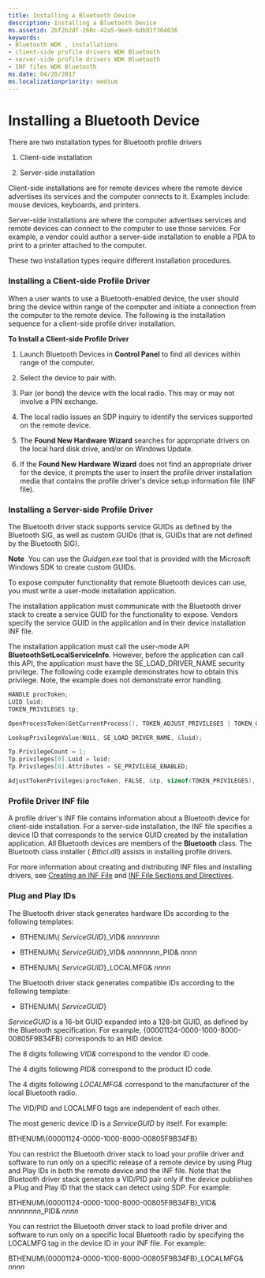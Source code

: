 ```yaml
---
title: Installing a Bluetooth Device
description: Installing a Bluetooth Device
ms.assetid: 2bf2b2df-260c-42a5-9ee9-6db91f304036
keywords:
- Bluetooth WDK , installations
- client-side profile drivers WDK Bluetooth
- server-side profile drivers WDK Bluetooth
- INF files WDK Bluetooth
ms.date: 04/20/2017
ms.localizationpriority: medium
---
```


# Installing a Bluetooth Device


There are two installation types for Bluetooth profile drivers

1.  Client-side installation

2.  Server-side installation

Client-side installations are for remote devices where the remote device advertises its services and the computer connects to it. Examples include: mouse devices, keyboards, and printers.

Server-side installations are where the computer advertises services and remote devices can connect to the computer to use those services. For example, a vendor could author a server-side installation to enable a PDA to print to a printer attached to the computer.

These two installation types require different installation procedures.

### <span id="installing_a_client_side_profile_driver"></span><span id="INSTALLING_A_CLIENT_SIDE_PROFILE_DRIVER"></span>**Installing a Client-side Profile Driver**

When a user wants to use a Bluetooth-enabled device, the user should bring the device within range of the computer and initiate a connection from the computer to the remote device. The following is the installation sequence for a client-side profile driver installation.

**To Install a Client-side Profile Driver**

1.  Launch Bluetooth Devices in **Control Panel** to find all devices within range of the computer.

2.  Select the device to pair with.

3.  Pair (or bond) the device with the local radio. This may or may not involve a PIN exchange.

4.  The local radio issues an SDP inquiry to identify the services supported on the remote device.

5.  The **Found New Hardware Wizard** searches for appropriate drivers on the local hard disk drive, and/or on Windows Update.

6.  If the **Found New Hardware Wizard** does not find an appropriate driver for the device, it prompts the user to insert the profile driver installation media that contains the profile driver's device setup information file (INF file).

### <span id="installing_a_server_side_profile_driver"></span><span id="INSTALLING_A_SERVER_SIDE_PROFILE_DRIVER"></span>**Installing a Server-side Profile Driver**

The Bluetooth driver stack supports service GUIDs as defined by the Bluetooth SIG, as well as custom GUIDs (that is, GUIDs that are not defined by the Bluetooth SIG).

**Note**  You can use the *Guidgen.exe* tool that is provided with the Microsoft Windows SDK to create custom GUIDs.

 

To expose computer functionality that remote Bluetooth devices can use, you must write a user-mode installation application.

The installation application must communicate with the Bluetooth driver stack to create a service GUID for the functionality to expose. Vendors specify the service GUID in the application and in their device installation INF file.

The installation application must call the user-mode API **BluetoothSetLocalServiceInfo**. However, before the application can call this API, the application must have the SE\_LOAD\_DRIVER\_NAME security privilege. The following code example demonstrates how to obtain this privilege. Note, the example does not demonstrate error handling.

```cpp
HANDLE procToken;
LUID luid;
TOKEN_PRIVILEGES tp;

OpenProcessToken(GetCurrentProcess(), TOKEN_ADJUST_PRIVILEGES | TOKEN_QUERY, &procToken);

LookupPrivilegeValue(NULL, SE_LOAD_DRIVER_NAME, &luid);

Tp.PrivilegeCount = 1;
Tp.privileges[0].Luid = luid;
Tp.Privileges[0].Attributes = SE_PRIVILEGE_ENABLED;

AdjustTokenPrivileges(procToken, FALSE, &tp, sizeof(TOKEN_PRIVILEGES), (PTOKEN_PRIVILEGES) NULL, (PDWORD)NULL)
```

### <span id="profile_driver_inf_file"></span><span id="PROFILE_DRIVER_INF_FILE"></span>**Profile Driver INF file**

A profile driver's INF file contains information about a Bluetooth device for client-side installation. For a server-side installation, the INF file specifies a device ID that corresponds to the service GUID created by the installation application. All Bluetooth devices are members of the **Bluetooth** class. The Bluetooth class installer ( *Bthci.dll*) assists in installing profile drivers.

For more information about creating and distributing INF files and installing drivers, see [Creating an INF File](https://docs.microsoft.com/windows-hardware/drivers/install/overview-of-inf-files) and [INF File Sections and Directives](https://docs.microsoft.com/windows-hardware/drivers/install/inf-file-sections-and-directives).

### <span id="plug_and_play_ids"></span><span id="PLUG_AND_PLAY_IDS"></span>**Plug and Play IDs**

The Bluetooth driver stack generates hardware IDs according to the following templates:

-   BTHENUM\\{ *ServiceGUID*}\_VID& *nnnnnnnn*

-   BTHENUM\\{ *ServiceGUID*}\_VID& *nnnnnnnn*\_PID& *nnnn*

-   BTHENUM\\{ *ServiceGUID*}\_LOCALMFG& *nnnn*

The Bluetooth driver stack generates compatible IDs according to the following template:

-   BTHENUM\\{ *ServiceGUID*}

*ServiceGUID* is a 16-bit GUID expanded into a 128-bit GUID, as defined by the Bluetooth specification. For example, {00001124-0000-1000-8000-00805F9B34FB} corresponds to an HID device.

The 8 digits following *VID&* correspond to the vendor ID code.

The 4 digits following *PID&* correspond to the product ID code.

The 4 digits following *LOCALMFG&* correspond to the manufacturer of the local Bluetooth radio.

The VID/PID and LOCALMFG tags are independent of each other.

The most generic device ID is a *ServiceGUID* by itself. For example:

BTHENUM\\{00001124-0000-1000-8000-00805F9B34FB}

You can restrict the Bluetooth driver stack to load your profile driver and software to run only on a specific release of a remote device by using Plug and Play IDs in both the remote device and the INF file. Note that the Bluetooth driver stack generates a VID/PID pair only if the device publishes a Plug and Play ID that the stack can detect using SDP. For example:

BTHENUM\\{00001124-0000-1000-8000-00805F9B34FB}\_VID& *nnnnnnnn*\_PID& *nnnn*

You can restrict the Bluetooth driver stack to load profile driver and software to run only on a specific local Bluetooth radio by specifying the LOCALMFG tag in the device ID in your INF file. For example:

BTHENUM\\{00001124-0000-1000-8000-00805F9B34FB}\_LOCALMFG& *nnnn*

 

 





